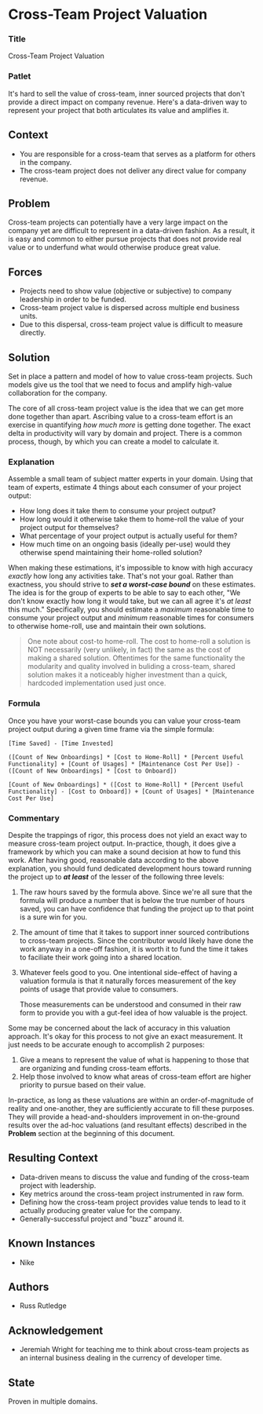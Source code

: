 # Cross-Team Project Valuation

### Title

Cross-Team Project Valuation

### Patlet

It's hard to sell the value of cross-team, inner sourced projects that don't provide a direct impact on company revenue. Here's a data-driven way to represent your project that both articulates its value and amplifies it.

## Context

* You are responsible for a cross-team that serves as a platform for others in the company.
* The cross-team project does not deliver any direct value for company revenue.

## Problem

Cross-team projects can potentially have a very large impact on the company yet are difficult to represent in a data-driven fashion. As a result, it is easy and common to either pursue projects that does not provide real value or to underfund what would otherwise produce great value.

## Forces

* Projects need to show value \(objective or subjective\) to company leadership in order to be funded.
* Cross-team project value is dispersed across multiple end business units.
* Due to this dispersal, cross-team project value is difficult to measure directly.

## Solution

Set in place a pattern and model of how to value cross-team projects. Such models give us the tool that we need to focus and amplify high-value collaboration for the company.

The core of all cross-team project value is the idea that we can get more done together than apart. Ascribing value to a cross-team effort is an exercise in quantifying _how much more_ is getting done together. The exact delta in productivity will vary by domain and project. There is a common process, though, by which you can create a model to calculate it.

### Explanation

Assemble a small team of subject matter experts in your domain. Using that team of experts, estimate 4 things about each consumer of your project output:

* How long does it take them to consume your project output?
* How long would it otherwise take them to home-roll the value of your project output for themselves?
* What percentage of your project output is actually useful for them?
* How much time on an ongoing basis \(ideally per-use\) would they otherwise spend maintaining their home-rolled solution?

When making these estimations, it's impossible to know with high accuracy _exactly_ how long any activities take. That's not your goal. Rather than exactness, you should strive to _**set a worst-case bound**_ on these estimates. The idea is for the group of experts to be able to say to each other, "We don't know exactly how long it would take, but we can all agree it's _at least_ this much." Specifically, you should estimate a _maximum_ reasonable time to consume your project output and _minimum_ reasonable times for consumers to otherwise home-roll, use and maintain their own solutions.

> One note about cost-to home-roll. The cost to home-roll a solution is NOT necessarily \(very unlikely, in fact\) the same as the cost of making a shared solution. Oftentimes for the same functionality the modularity and quality involved in buliding a cross-team, shared solution makes it a noticeably higher investment than a quick, hardcoded implementation used just once.

### Formula

Once you have your worst-case bounds you can value your cross-team project output during a given time frame via the simple formula:

```text
[Time Saved] - [Time Invested]

([Count of New Onboardings] * [Cost to Home-Roll] * [Percent Useful Functionality] + [Count of Usages] * [Maintenance Cost Per Use]) - ([Count of New Onboardings] * [Cost to Onboard])

[Count of New Onboardings] * ([Cost to Home-Roll] * [Percent Useful Functionality] - [Cost to Onboard]) + [Count of Usages] * [Maintenance Cost Per Use]
```

### Commentary

Despite the trappings of rigor, this process does not yield an exact way to measure cross-team project output. In-practice, though, it does give a framework by which you can make a sound decision at how to fund this work. After having good, reasonable data according to the above explanation, you should fund dedicated development hours toward running the project up to _**at least**_ of the lesser of the following three levels:

1. The raw hours saved by the formula above.  Since we're all sure that the formula will produce a number that is below the true number of hours saved, you can have confidence that funding the project up to that point is a sure win for you.
2. The amount of time that it takes to support inner sourced contributions to cross-team projects.  Since the contributor would likely have done the work anyway in a one-off fashion, it is worth it to fund the time it takes to faciliate their work going into a shared location.
3. Whatever feels good to you.  One intentional side-effect of having a valuation formula is that it  naturally forces measurement of the key points of usage that provide value to consumers.

   Those measurements can be understood and consumed in their raw form to provide you with a gut-feel idea of how valuable is the project.

Some may be concerned about the lack of accuracy in this valuation approach. It's okay for this process to not give an exact measurement. It just needs to be accurate enough to accomplish 2 purposes:

1. Give a means to represent the value of what is happening to those that are organizing and funding cross-team efforts.
2. Help those involved to know what areas of cross-team effort are higher priority to pursue based on their value.

In-practice, as long as these valuations are within an order-of-magnitude of reality and one-another, they are sufficiently accurate to fill these purposes. They will provide a head-and-shoulders improvement in on-the-ground results over the ad-hoc valuations \(and resultant effects\) described in the **Problem** section at the beginning of this document.

## Resulting Context

* Data-driven means to discuss the value and funding of the cross-team project with leadership.
* Key metrics around the cross-team project instrumented in raw form.
* Defining how the cross-team project provides value tends to lead to it actually producing greater value for the company.
* Generally-successful project and "buzz" around it.

## Known Instances

* Nike

## Authors

* Russ Rutledge

## Acknowledgement

* Jeremiah Wright for teaching me to think about cross-team projects as an internal business dealing in the currency of developer time.

## State

Proven in multiple domains.


